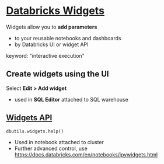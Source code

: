 # [Databricks Widgets](https://docs.databricks.com/en/notebooks/widgets.html)
Widgets allow you to **add parameters** 
- to your reusable notebooks and dashboards
- by Databricks UI or widget API

keyword: "interactive execution"
## Create widgets using the UI
Select **Edit > Add widget**
- used in **SQL Editor** attached to SQL warehouse
## [Widgets API](https://docs.databricks.com/en/dev-tools/databricks-utils.html)
`dbutils.widgets.help()`
- Used in notebook attached to cluster
- Further advanced control, use https://docs.databricks.com/en/notebooks/ipywidgets.html
